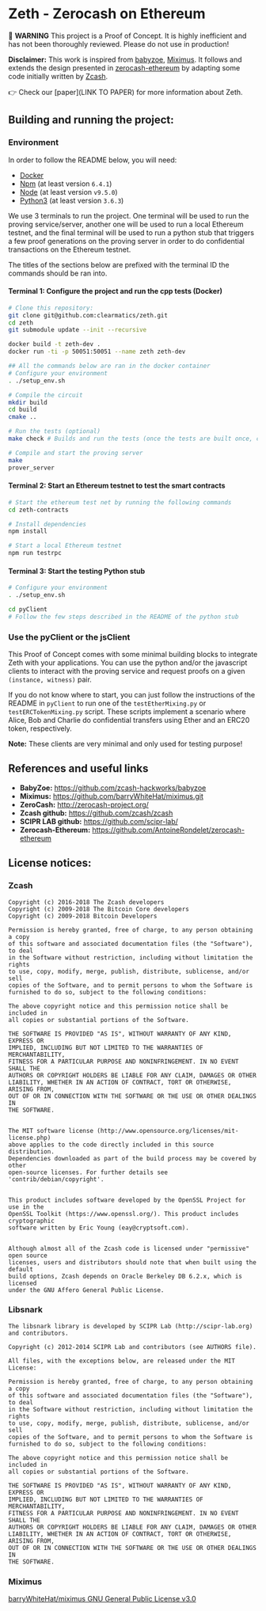 # Zeth - Zerocash on Ethereum 

:rotating_light: **WARNING** This project is a Proof of Concept. It is highly inefficient and has not been thoroughly reviewed. Please do not use in production!

**Disclaimer:** This work is inspired from [babyzoe](https://github.com/zcash-hackworks/babyzoe), [Miximus](https://github.com/barryWhiteHat/miximus.git). 
It follows and extends the design presented in [zerocash-ethereum](https://github.com/AntoineRondelet/zerocash-ethereum) by adapting some code initially written by [Zcash](https://github.com/zcash/zcash).

:point_right: Check our [paper](LINK TO PAPER) for more information about Zeth.

## Building and running the project:

### Environment

In order to follow the README below, you will need:
- [Docker](https://www.docker.com/get-started)
- [Npm](https://www.npmjs.com/get-npm) (at least version `6.4.1`)
- [Node](https://nodejs.org/en/) (at least version `v9.5.0`)
- [Python3](https://www.python.org/downloads/) (at least version `3.6.3`)

We use 3 terminals to run the project.
One terminal will be used to run the proving service/server, another one will be used to run a local Ethereum testnet, and the final terminal will be used to run a python stub that triggers a few proof generations on the proving server in order to do confidential transactions on the Ethereum testnet.

The titles of the sections below are prefixed with the terminal ID the commands should be ran into.

#### Terminal 1: Configure the project and run the cpp tests (Docker)

```bash
# Clone this repository:
git clone git@github.com:clearmatics/zeth.git
cd zeth
git submodule update --init --recursive

docker build -t zeth-dev .
docker run -ti -p 50051:50051 --name zeth zeth-dev

## All the commands below are ran in the docker container
# Configure your environment
. ./setup_env.sh

# Compile the circuit
mkdir build
cd build
cmake ..

# Run the tests (optional)
make check # Builds and run the tests (once the tests are built once, calling "make test" suffices to execute them)

# Compile and start the proving server
make
prover_server
```

#### Terminal 2: Start an Ethereum testnet to test the smart contracts

```bash
# Start the ethereum test net by running the following commands
cd zeth-contracts

# Install dependencies
npm install

# Start a local Ethereum testnet
npm run testrpc
```

#### Terminal 3: Start the testing Python stub

```bash
# Configure your environment
. ./setup_env.sh

cd pyClient
# Follow the few steps described in the README of the python stub
```

### Use the pyClient or the jsClient

This Proof of Concept comes with some minimal building blocks to integrate Zeth with your applications.
You can use the python and/or the javascript clients to interact with the proving service and request proofs on a given `(instance, witness)` pair.

If you do not know where to start, you can just follow the instructions of the README in `pyClient` to run one of the `testEtherMixing.py` or `testERCTokenMixing.py` script.
These scripts implement a scenario where Alice, Bob and Charlie do confidential transfers using Ether and an ERC20 token, respectively.

**Note:** These clients are very minimal and only used for testing purpose!

## References and useful links

- **BabyZoe:** https://github.com/zcash-hackworks/babyzoe
- **Miximus:** https://github.com/barryWhiteHat/miximus.git
- **ZeroCash:** http://zerocash-project.org/
- **Zcash github:** https://github.com/zcash/zcash
- **SCIPR LAB github:** https://github.com/scipr-lab/
- **Zerocash-Ethereum:** https://github.com/AntoineRondelet/zerocash-ethereum

## License notices:

### Zcash

```
Copyright (c) 2016-2018 The Zcash developers
Copyright (c) 2009-2018 The Bitcoin Core developers
Copyright (c) 2009-2018 Bitcoin Developers

Permission is hereby granted, free of charge, to any person obtaining a copy
of this software and associated documentation files (the "Software"), to deal
in the Software without restriction, including without limitation the rights
to use, copy, modify, merge, publish, distribute, sublicense, and/or sell
copies of the Software, and to permit persons to whom the Software is
furnished to do so, subject to the following conditions:

The above copyright notice and this permission notice shall be included in
all copies or substantial portions of the Software.

THE SOFTWARE IS PROVIDED "AS IS", WITHOUT WARRANTY OF ANY KIND, EXPRESS OR
IMPLIED, INCLUDING BUT NOT LIMITED TO THE WARRANTIES OF MERCHANTABILITY,
FITNESS FOR A PARTICULAR PURPOSE AND NONINFRINGEMENT. IN NO EVENT SHALL THE
AUTHORS OR COPYRIGHT HOLDERS BE LIABLE FOR ANY CLAIM, DAMAGES OR OTHER
LIABILITY, WHETHER IN AN ACTION OF CONTRACT, TORT OR OTHERWISE, ARISING FROM,
OUT OF OR IN CONNECTION WITH THE SOFTWARE OR THE USE OR OTHER DEALINGS IN
THE SOFTWARE.


The MIT software license (http://www.opensource.org/licenses/mit-license.php)
above applies to the code directly included in this source distribution.
Dependencies downloaded as part of the build process may be covered by other
open-source licenses. For further details see 'contrib/debian/copyright'.


This product includes software developed by the OpenSSL Project for use in the
OpenSSL Toolkit (https://www.openssl.org/). This product includes cryptographic
software written by Eric Young (eay@cryptsoft.com).


Although almost all of the Zcash code is licensed under "permissive" open source
licenses, users and distributors should note that when built using the default
build options, Zcash depends on Oracle Berkeley DB 6.2.x, which is licensed
under the GNU Affero General Public License.
```

### Libsnark

```
The libsnark library is developed by SCIPR Lab (http://scipr-lab.org)
and contributors.

Copyright (c) 2012-2014 SCIPR Lab and contributors (see AUTHORS file).

All files, with the exceptions below, are released under the MIT License:

Permission is hereby granted, free of charge, to any person obtaining a copy
of this software and associated documentation files (the "Software"), to deal
in the Software without restriction, including without limitation the rights
to use, copy, modify, merge, publish, distribute, sublicense, and/or sell
copies of the Software, and to permit persons to whom the Software is
furnished to do so, subject to the following conditions:

The above copyright notice and this permission notice shall be included in
all copies or substantial portions of the Software.

THE SOFTWARE IS PROVIDED "AS IS", WITHOUT WARRANTY OF ANY KIND, EXPRESS OR
IMPLIED, INCLUDING BUT NOT LIMITED TO THE WARRANTIES OF MERCHANTABILITY,
FITNESS FOR A PARTICULAR PURPOSE AND NONINFRINGEMENT. IN NO EVENT SHALL THE
AUTHORS OR COPYRIGHT HOLDERS BE LIABLE FOR ANY CLAIM, DAMAGES OR OTHER
LIABILITY, WHETHER IN AN ACTION OF CONTRACT, TORT OR OTHERWISE, ARISING FROM,
OUT OF OR IN CONNECTION WITH THE SOFTWARE OR THE USE OR OTHER DEALINGS IN
THE SOFTWARE.
```

### Miximus

[barryWhiteHat/miximus GNU General Public License v3.0](https://github.com/barryWhiteHat/miximus/blob/master/LICENSE)

